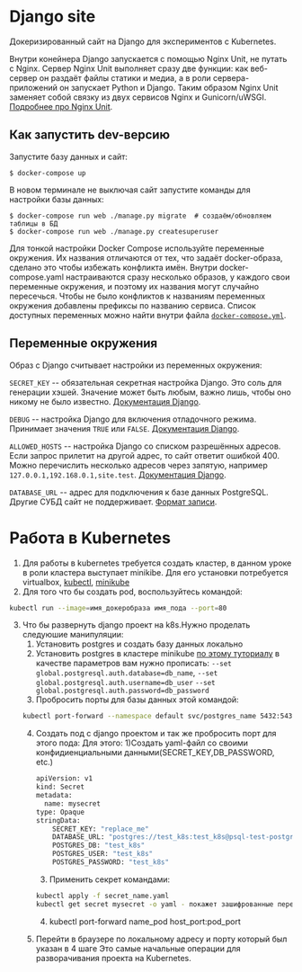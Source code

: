 # Django site

Докеризированный сайт на Django для экспериментов с Kubernetes.

Внутри конейнера Django запускается с помощью Nginx Unit, не путать с Nginx. Сервер Nginx Unit выполняет сразу две функции: как веб-сервер он раздаёт файлы статики и медиа, а в роли сервера-приложений он запускает Python и Django. Таким образом Nginx Unit заменяет собой связку из двух сервисов Nginx и Gunicorn/uWSGI. [Подробнее про Nginx Unit](https://unit.nginx.org/).

## Как запустить dev-версию

Запустите базу данных и сайт:

```shell-session
$ docker-compose up
```

В новом терминале не выключая сайт запустите команды для настройки базы данных:

```shell-session
$ docker-compose run web ./manage.py migrate  # создаём/обновляем таблицы в БД
$ docker-compose run web ./manage.py createsuperuser
```

Для тонкой настройки Docker Compose используйте переменные окружения. Их названия отличаются от тех, что задаёт docker-образа, сделано это чтобы избежать конфликта имён. Внутри docker-compose.yaml настраиваются сразу несколько образов, у каждого свои переменные окружения, и поэтому их названия могут случайно пересечься. Чтобы не было конфликтов к названиям переменных окружения добавлены префиксы по названию сервиса. Список доступных переменных можно найти внутри файла [`docker-compose.yml`](./docker-compose.yml).

## Переменные окружения

Образ с Django считывает настройки из переменных окружения:

`SECRET_KEY` -- обязательная секретная настройка Django. Это соль для генерации хэшей. Значение может быть любым, важно лишь, чтобы оно никому не было известно. [Документация Django](https://docs.djangoproject.com/en/3.2/ref/settings/#secret-key).

`DEBUG` -- настройка Django для включения отладочного режима. Принимает значения `TRUE` или `FALSE`. [Документация Django](https://docs.djangoproject.com/en/3.2/ref/settings/#std:setting-DEBUG).

`ALLOWED_HOSTS` -- настройка Django со списком разрешённых адресов. Если запрос прилетит на другой адрес, то сайт ответит ошибкой 400. Можно перечислить несколько адресов через запятую, например `127.0.0.1,192.168.0.1,site.test`. [Документация Django](https://docs.djangoproject.com/en/3.2/ref/settings/#allowed-hosts).

`DATABASE_URL` -- адрес для подключения к базе данных PostgreSQL. Другие СУБД сайт не поддерживает. [Формат записи](https://github.com/jacobian/dj-database-url#url-schema).


# Работа в Kubernetes

1) Для работы в kubernetes требуется создать кластер, в данном уроке в роли кластера
выступает minikibe. Для его установки потребуется virtualbox, [kubectl](https://kubernetes.io/ru/docs/tasks/tools/install-kubectl/), [minikube](https://minikube.sigs.k8s.io/docs/drivers/virtualbox/)
2) Для того что бы создать pod, воспользуйтесь командой:
```sh
kubectl run --image=имя_докеробраза имя_пода --port=80
```
3) Что бы развернуть django проект на k8s.Нужно проделать следуюшие манипуляции:
    1. Установить postgres и создать базу данных локально
    2. Установить postgres в кластере minikube [по этому туториалу](https://artifacthub.io/packages/helm/bitnami/postgresql)
    в качестве параметров вам нужно прописать: `--set global.postgresql.auth.database=db_name`,
    `--set global.postgresql.auth.username=db_user`
   `--set global.postgresql.auth.password=db_password`
   3. Пробросить порты для базы данных этой командой:
    ```sh
    kubectl port-forward --namespace default svc/postgres_name 5432:5432
    ```
   4. Создать под c django проектом и так же пробросить порт для этого пода:
   Для этого:
      1)Создать yaml-файл со своими конфидиенциальными данными(SECRET_KEY,DB_PASSWORD, etc.) 
      ```sh 
      apiVersion: v1
      kind: Secret
      metadata:
        name: mysecret
      type: Opaque
      stringData:
          SECRET_KEY: "replace_me"
          DATABASE_URL: "postgres://test_k8s:test_k8s@psql-test-postgresql:5432/test_k8s"
          POSTGRES_DB: "test_k8s"
          POSTGRES_USER: "test_k8s"
          POSTGRES_PASSWORD: "test_k8s"
      ```
      3) Применить секрет  командами:
        ```sh 
       kubectl apply -f secret_name.yaml
       kubectl get secret mysecret -o yaml - покажет зашифрованные переменные
        ```
      4) kubectl port-forward name_pod host_port:pod_port
   
   5. Перейти в браузере по локальному адресу и порту который был указан в 4 шаге
Это самые начальные  операции для разворачивания проекта на Kubernetes.